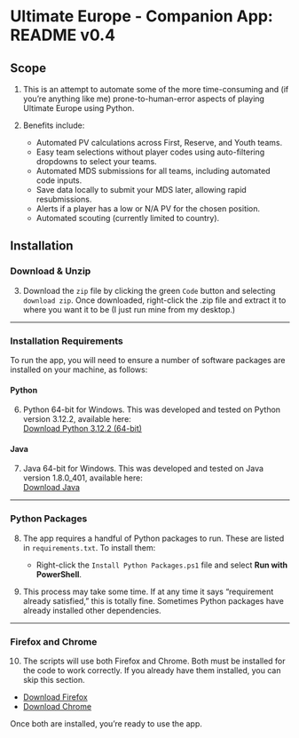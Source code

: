 # Ultimate Europe - Companion App: README v0.4

## Scope

1. This is an attempt to automate some of the more time-consuming and (if you’re anything like me) prone-to-human-error aspects of playing Ultimate Europe using Python.

2. Benefits include:
   - Automated PV calculations across First, Reserve, and Youth teams.
   - Easy team selections without player codes using auto-filtering dropdowns to select your teams.
   - Automated MDS submissions for all teams, including automated code inputs.
   - Save data locally to submit your MDS later, allowing rapid resubmissions.
   - Alerts if a player has a low or N/A PV for the chosen position.
   - Automated scouting (currently limited to country).

## Installation

### Download & Unzip

3. Download the `zip` file by clicking the green `Code` button and selecting `download zip`. Once downloaded, right-click the .zip file and extract it to where you want it to be (I just run mine from my desktop.)

---

### Installation Requirements

To run the app, you will need to ensure a number of software packages are installed on your machine, as follows:

#### Python

6. Python 64-bit for Windows. This was developed and tested on Python version 3.12.2, available here:  
   [Download Python 3.12.2 (64-bit)](https://www.python.org/ftp/python/3.12.2/python-3.12.2-amd64.exe)

#### Java

7. Java 64-bit for Windows. This was developed and tested on Java version 1.8.0_401, available here:  
   [Download Java](https://www.java.com/en/download/)

---

### Python Packages

8. The app requires a handful of Python packages to run. These are listed in `requirements.txt`. To install them:
   - Right-click the `Install Python Packages.ps1` file and select **Run with PowerShell**.

9. This process may take some time. If at any time it says “requirement already satisfied,” this is totally fine. Sometimes Python packages have already installed other dependencies.

---

### Firefox and Chrome

10. The scripts will use both Firefox and Chrome. Both must be installed for the code to work correctly. If you already have them installed, you can skip this section.

   - [Download Firefox](https://www.mozilla.org/en-GB/firefox/windows/)  
   - [Download Chrome](https://www.google.com/intl/en_uk/chrome/)  

   Once both are installed, you’re ready to use the app.
